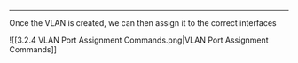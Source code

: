 
---
Once the VLAN is created, we can then assign it to the correct interfaces

![[3.2.4 VLAN Port Assignment Commands.png|VLAN Port Assignment Commands]]